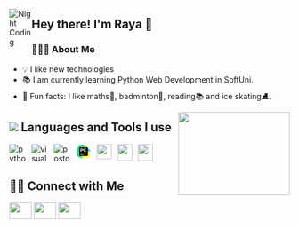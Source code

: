 <img alt="Night Coding" src="./assets/Hand%20Wave.gif" width='40' align="left"/><h2>Hey there! I'm Raya 👋</h2>

### 👨🏻‍💻 About Me
- 💡 I like new technologies
- 📚 I am currently learning Python Web Development in SoftUni.
- 🌱 Fun facts: I like maths📐, badminton🏸, reading📚 and ice skating⛸️.

<a target="_blank" align="right">
  <img align="right" height="150" width="200" src="https://user-images.githubusercontent.com/49222186/110210369-58458c80-7eb7-11eb-9d6e-2129358b3098.png">
</a>

### <h2> <img src = "https://media2.giphy.com/media/QssGEmpkyEOhBCb7e1/giphy.gif?cid=ecf05e47a0n3gi1bfqntqmob8g9aid1oyj2wr3ds3mg700bl&rid=giphy.gif" width = 18px> Languages and Tools I use </h2>

<img align="left" width="30" height="30" src="https://img.icons8.com/color/48/python--v1.png" alt="python--v1" style="padding-right:10px"/>
<img align="left" width="30" height="30" src="https://img.icons8.com/color/48/visual-studio-code-2019.png" alt="visual-studio-code-2019" style="padding-right:10px;"/>
<img align="left" width="30" height="30" src="https://img.icons8.com/color/48/postgreesql.png" alt="postgreesql" style="padding-right:10px;"/>
<img align="left" width="27" height="27" src="https://github.com/devicons/devicon/blob/v2.14.0/icons/pycharm/pycharm-original.svg" style="padding-right:10px;"/>
<img align="left" width="27" height="27" src="https://user-images.githubusercontent.com/3369400/139447912-e0f43f33-6d9f-45f8-be46-2df5bbc91289.png" style="padding-right:10px;"/>
<img align="left" width="27" height="30" src="https://camo.githubusercontent.com/f2ce4039c99cf35adde738583ab0fbcd60eaafccf1e949884bda91d0b5c819ce/68747470733a2f2f63646e2e6a7364656c6976722e6e65742f67682f64657669636f6e732f64657669636f6e2f69636f6e732f68746d6c352f68746d6c352d6f726967696e616c2e737667" style="padding-right:10px;"/>
<img align="left" width="27" height="30" src="https://camo.githubusercontent.com/0da944f181647261c840e34b20ed7e3ca44ddc150869c6ea550cf98d06c81a37/68747470733a2f2f63646e2e6a7364656c6976722e6e65742f67682f64657669636f6e732f64657669636f6e2f69636f6e732f637373332f637373332d6f726967696e616c2e737667" style="padding-right:10px;"/>

<br />
<br />

### <h2> 🤝🏻 Connect with Me </h2>
<p align="left">
  <a href="https://www.facebook.com/raya.petkova.54/" target="blank"><img align="center"
      src="https://raw.githubusercontent.com/rahuldkjain/github-profile-readme-generator/master/src/images/icons/Social/facebook.svg"
      height="30" width="40" /></a>
  <a href="https://www.instagram.com/raya_petkovaa/" target="blank"><img align="center"
      src="https://raw.githubusercontent.com/rahuldkjain/github-profile-readme-generator/master/src/images/icons/Social/instagram.svg"
      height="30" width="40" /></a>
  <a href="https://www.linkedin.com/in/raya-petkova-77418a2a0/" target="blank"><img align="center"
      src="https://github.com/rahuldkjain/github-profile-readme-generator/blob/master/src/images/icons/Social/linked-in-alt.svg"
      height="30" width="40" /></a>
</p>
